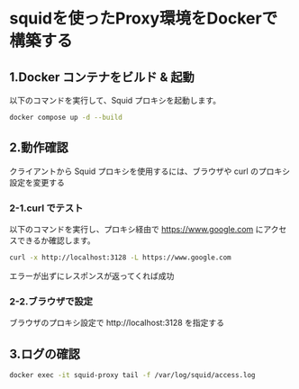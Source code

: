# squidを使ったProxy環境をDockerで構築する

## 1.Docker コンテナをビルド & 起動
以下のコマンドを実行して、Squid プロキシを起動します。

```sh
docker compose up -d --build
```

## 2.動作確認
クライアントから Squid プロキシを使用するには、ブラウザや curl のプロキシ設定を変更する

### 2-1.curl でテスト
以下のコマンドを実行し、プロキシ経由で https://www.google.com にアクセスできるか確認します。

```sh
curl -x http://localhost:3128 -L https://www.google.com
```

エラーが出ずにレスポンスが返ってくれば成功

### 2-2.ブラウザで設定
ブラウザのプロキシ設定で http://localhost:3128 を指定する

## 3.ログの確認

```sh
docker exec -it squid-proxy tail -f /var/log/squid/access.log
```